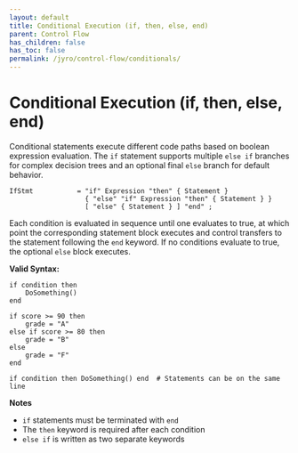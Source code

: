 ```yaml
---
layout: default
title: Conditional Execution (if, then, else, end)
parent: Control Flow
has_children: false
has_toc: false
permalink: /jyro/control-flow/conditionals/
---
```


# Conditional Execution (if, then, else, end)

Conditional statements execute different code paths based on boolean expression evaluation. The `if` statement supports multiple `else if` branches for complex decision trees and an optional final `else` branch for default behavior.

```
IfStmt           = "if" Expression "then" { Statement }
                   { "else" "if" Expression "then" { Statement } }
                   [ "else" { Statement } ] "end" ;
```

Each condition is evaluated in sequence until one evaluates to true, at which point the corresponding statement block executes and control transfers to the statement following the `end` keyword. If no conditions evaluate to true, the optional `else` block executes.

**Valid Syntax:**
```jyro
if condition then
    DoSomething()
end

if score >= 90 then
    grade = "A"
else if score >= 80 then
    grade = "B"
else
    grade = "F"
end

if condition then DoSomething() end  # Statements can be on the same line
```

**Notes**
- `if` statements must be terminated with `end`
- The `then` keyword is required after each condition
- `else if` is written as two separate keywords